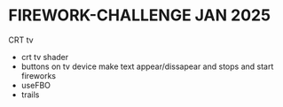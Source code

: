 # FIREWORK-CHALLENGE JAN 2025

CRT tv
- crt tv shader
- buttons on tv device make text appear/dissapear and stops and start fireworks
- useFBO
- trails
